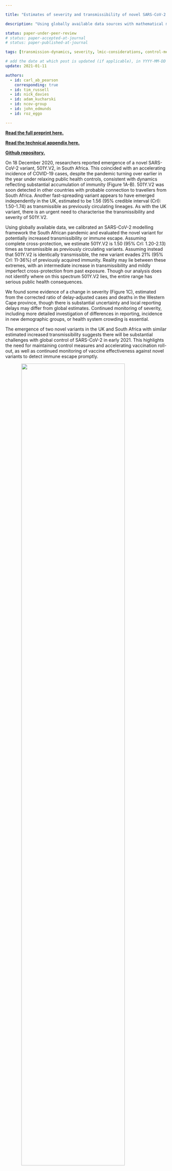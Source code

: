 ```yaml
---

title: "Estimates of severity and transmissibility of novel SARS-CoV-2 variant 501Y.V2 in South Africa"

description: "Using globally available data sources with mathematical models, we analysed the transmissibility and severity of a novel SARS-CoV-2 variant, 501Y.V2, in South Africa."

status: paper-under-peer-review
# status: paper-accepted-at-journal
# status: paper-published-at-journal

tags: [transmission-dynamics, severity, lmic-considerations, control-measures, comments-opinions]

# add the date at which post is updated (if applicable), in YYYY-MM-DD
update: 2021-01-11

authors:
  - id: carl_ab_pearson
    corresponding: true
  - id: tim_russell
  - id: nick_davies
  - id: adam_kucharski
  - id: ncov-group
  - id: john_edmunds
  - id: roz_eggo

---
```


**[Read the full preprint here.](reports/sa-novel-variant/2021_01_11_Transmissibility_and_severity_of_501Y_V2_in_SA.pdf)**

**[Read the technical appendix here.](reports/sa-novel-variant/2021_01_11_501Y_V2_appendix.pdf)**

**[Github repository.](https://github.com/cmmid/SA2UK)**

On 18 December 2020, researchers reported emergence of a novel SARS-CoV-2 variant, 501Y.V2, in South Africa. This coincided with an accelerating incidence of COVID-19 cases, despite the pandemic turning over earlier in the year under relaxing public health controls, consistent with dynamics reflecting substantial accumulation of immunity (Figure 1A-B). 501Y.V2 was soon detected in other countries with probable connection to travellers from South Africa. Another fast-spreading variant appears to have emerged independently in the UK, estimated to be 1.56 (95% credible interval (CrI): 1.50-1.74) as transmissible as previously circulating lineages. As with the UK variant, there is an urgent need to characterise the transmissibility and severity of 501Y.V2.

Using globally available data, we calibrated an SARS-CoV-2 modelling framework the South African pandemic and evaluated the novel variant for potentially increased transmissibility or immune escape.  Assuming complete cross-protection, we estimate 501Y.V2 is 1.50 (95% CrI: 1.20-2.13) times as transmissible as previously circulating variants. Assuming instead that 501Y.V2 is identically transmissible, the new variant evades 21% (95% CrI: 11-36%) of previously acquired immunity. Reality may lie between these extremes, with an intermediate increase in transmissibility and mildly imperfect cross-protection from past exposure. Though our analysis does not identify where on this spectrum 501Y.V2 lies, the entire range has serious public health consequences.

We found some evidence of a change in severity (Figure 1C), estimated from the corrected ratio of delay-adjusted cases and deaths in the Western Cape province, though there is substantial uncertainty and local reporting delays may differ from global estimates. Continued monitoring of severity, including more detailed investigation of differences in reporting, incidence in new demographic groups, or health system crowding is essential.

The emergence of two novel variants in the UK and South Africa with similar estimated increased transmissibility suggests there will be substantial challenges with global control of SARS-CoV-2 in early 2021. This highlights the need for maintaining control measures and accelerating vaccination roll-out, as well as continued monitoring of vaccine effectiveness against novel variants to detect immune escape promptly.

<img src="figures/sa_novel_variant_Figure1.png" width="80%" style="display: block; margin: auto;" />

**Fig. 1.** In all panels, ribbons represent 95% (lighter) and 50% (darker) Credible Intervals. A: Reported and projected dynamics of cases over time in South Africa, with the estimated emergence of 501Y.V2 overlaid. Model cases are adjusted by an ascertainment rate computed to fit the stable incidence in September, and deaths by 50%. For cases, the model suggests ascertainment is 3% (95% CrI: 1-24%). B: Sample model projected cumulative attack fraction, by age groups; cross-hairs for sentinel population (people living with HIV and pregnant women) serosurvey. Serosurvey data were not used in calibration. C: Case Fatality Ratio calculated using daily time-series of reported new cases and new COVID-19 deaths in the Western Cape province of South Africa, with the deaths time-series corrected for the delay between confirmation-to-death. The Western Cape has the most consistent time series for deaths, based on comparison to excess deaths, and therefore is likely the most accurate indicator. The corrected CFR for each province and the whole of South Africa is shown in Appendix Figure 3.
